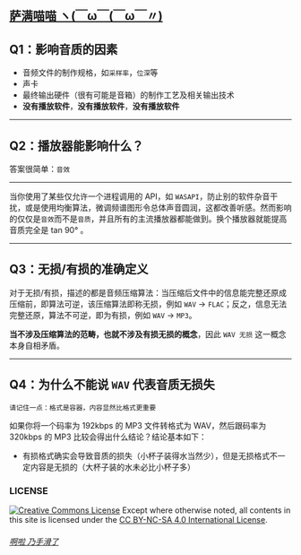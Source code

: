 ## [萨满喵喵 ヽ(￣ω￣(￣ω￣〃)](https://emlvirus.github.io/)

## Q1：影响音质的因素

* 音频文件的制作规格，如`采样率`，`位深`等
* 声卡
* 最终输出硬件（很有可能是音箱）的制作工艺及相关输出技术
* **没有播放软件**，**没有播放软件**，**没有播放软件**

---

## Q2：播放器能影响什么？

答案很简单：`音效`

---

当你使用了某些仅允许一个进程调用的 API，如 `WASAPI`，防止别的软件杂音干扰，或是使用均衡算法，微调频谱图形令总体声音圆润，这都改善听感。然而影响的仅仅是`音效`而不是`音质`，并且所有的主流播放器都能做到。换个播放器就能提高音质完全是 tan 90° 。

---

## Q3：无损/有损的准确定义

对于无损/有损，描述的都是音频压缩算法：当压缩后文件中的信息能完整还原成压缩前，即算法可逆，该压缩算法即称无损，例如 `WAV` → `FLAC`；反之，信息无法完整还原，算法不可逆，即为有损，例如 `WAV` → `MP3`。

**当不涉及压缩算法的范畴，也就不涉及有损无损的概念**，因此 `WAV 无损` 这一概念本身自相矛盾。

---

## Q4：为什么不能说 `WAV` 代表音质无损失

```
请记住一点：格式是容器，内容显然比格式更重要
```

如果你将一个码率为 192kbps 的 MP3 文件转格式为 WAV，然后跟码率为 320kbps 的 MP3 比较会得出什么结论？结论基本如下：

* 有损格式确实会导致音质的损失（小杯子装得水当然少），但是无损格式不一定内容是无损的（大杯子装的水未必比小杯子多）

### LICENSE
<a rel="license" href="http://creativecommons.org/licenses/by-nc-sa/4.0/"><img alt="Creative Commons License" style="border-width:0" src="https://i.creativecommons.org/l/by-nc-sa/4.0/88x31.png" /></a> Except where otherwise noted, all contents in this site is licensed under the <a rel="license" href="http://creativecommons.org/licenses/by-nc-sa/4.0/">CC BY-NC-SA 4.0 International License</a>.

###### [啊啦 乃手滑了](..\homepage.html#table-of-contents)
